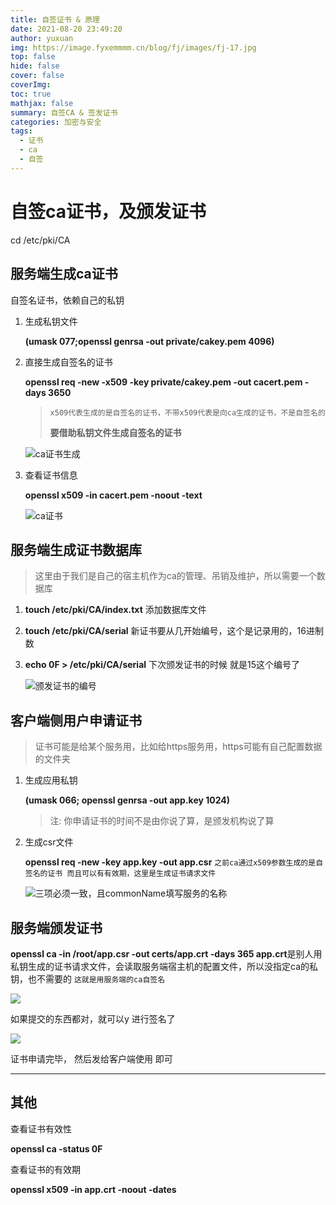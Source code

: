 ```yaml
---
title: 自签证书 & 原理
date: 2021-08-20 23:49:20
author: yuxuan
img: https://image.fyxemmmm.cn/blog/fj/images/fj-17.jpg
top: false
hide: false
cover: false
coverImg: 
toc: true
mathjax: false
summary: 自签CA & 签发证书
categories: 加密与安全
tags:
  - 证书
  - ca
  - 自签
---
```


# 自签ca证书，及颁发证书

cd /etc/pki/CA

## 服务端生成ca证书

自签名证书，依赖自己的私钥

1. 生成私钥文件

   **(umask 077;openssl genrsa -out private/cakey.pem 4096)**

2. 直接生成自签名的证书

   **openssl req -new -x509 -key private/cakey.pem -out cacert.pem -days 3650**

   > `x509代表生成的是自签名的证书，不带x509代表是向ca生成的证书，不是自签名的` 
   >
   > **要借助私钥文件生成自签名的证书**

   ![ca证书生成](https://image.fyxemmmm.cn/blog/images/crt1.png)

3. 查看证书信息

   **openssl x509 -in cacert.pem -noout -text**

   ![ca证书](https://image.fyxemmmm.cn/blog/images/crt2.png)

## 服务端生成证书数据库

> 这里由于我们是自己的宿主机作为ca的管理、吊销及维护，所以需要一个数据库

1. **touch /etc/pki/CA/index.txt** 添加数据库文件

2. **touch /etc/pki/CA/serial** 新证书要从几开始编号，这个是记录用的，16进制数

3. **echo 0F > /etc/pki/CA/serial** 下次颁发证书的时候 就是15这个编号了

   ![颁发证书的编号](https://image.fyxemmmm.cn/blog/images/crt3.png)

## 客户端侧用户申请证书

> 证书可能是给某个服务用，比如给https服务用，https可能有自己配置数据的文件夹

1. 生成应用私钥

   **(umask 066; openssl genrsa -out app.key 1024)**

   > 注: 你申请证书的时间不是由你说了算，是颁发机构说了算

2. 生成csr文件

   **openssl req -new -key app.key -out app.csr**  `之前ca通过x509参数生成的是自签名的证书 而且可以有有效期，这里是生成证书请求文件`

   ![三项必须一致，且commonName填写服务的名称](https://image.fyxemmmm.cn/blog/images/crt4.png)

   

## 服务端颁发证书

**openssl ca -in /root/app.csr -out certs/app.crt -days 365 app.crt**是别人用私钥生成的证书请求文件，会读取服务端宿主机的配置文件，所以没指定ca的私钥，也不需要的 `这就是用服务端的ca自签名`

![](https://image.fyxemmmm.cn/blog/images/crt5.png)

如果提交的东西都对，就可以y 进行签名了

![](https://image.fyxemmmm.cn/blog/images/crt6.png)

证书申请完毕， 然后发给客户端使用 即可

---

## 其他

查看证书有效性

**openssl ca -status 0F**

查看证书的有效期

**openssl x509 -in app.crt -noout -dates**

